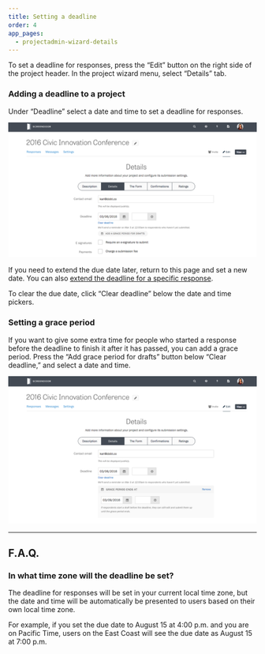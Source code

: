 ```yaml
---
title: Setting a deadline
order: 4
app_pages:
  - projectadmin-wizard-details
---
```


To set a deadline for responses, press the &ldquo;Edit&rdquo; button on the right side of the project header. In the project wizard menu, select &ldquo;Details&rdquo; tab.

### Adding a deadline to a project

Under &ldquo;Deadline&rdquo; select a date and time to set a deadline for responses.

![Setting a deadline.](../images/deadline_1.png)

If you need to extend the due date later, return to this page and set a new date. You can also [extend the deadline for a specific response](../responses/providing_support_to_respondents.html#extending-the-deadline-for-a-draft).

To clear the due date, click &ldquo;Clear deadline&rdquo; below the date and time pickers.

### Setting a grace period

If you want to give some extra time for people who started a response before the deadline to finish it after it has passed, you can add a grace period. Press the &ldquo;Add grace period for drafts&rdquo; button below &ldquo;Clear deadline,&rdquo; and select a date and time.

![Adding a grace period.](../images/deadline_2.png)

---

## F.A.Q.

### In what time zone will the deadline be set?
The deadline for responses will be set in your current local time zone, but the date and time will be automatically be presented to users based on their own local time zone.

For example, if you set the due date to August 15 at 4:00 p.m. and you are on Pacific Time, users on the East Coast will see the due date as August 15 at 7:00 p.m.

